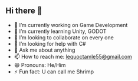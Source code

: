 ## Hi there 👋




- 🔭 I’m currently working on Game Development
- 🌱 I’m currently learning Unity, GODOT
- 👯 I’m looking to collaborate on every one
- 🤔 I’m looking for help with C#
- 💬 Ask me about anything
- 📫 How to reach me: lequoctamle55@gmail.com
- 😄 Pronouns: He/Him
- ⚡ Fun fact: U can call me Shrimp

